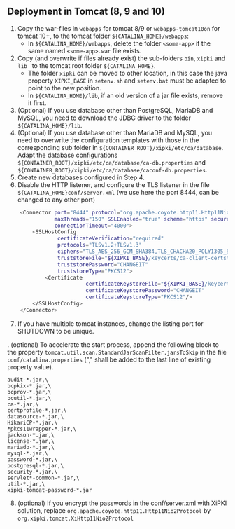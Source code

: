 Deployment in Tomcat (8, 9 and 10)
----
1. Copy the war-files in `webapps` for tomcat 8/9 or `webapps-tomcat10on` for tomcat 10+,
   to the tomcat folder `${CATALINA_HOME}/webapps`:
   - In `${CATALINA_HOME}/webapps`, delete the folder `<some-app>` if the same named `<some-app>.war` file exists.
2. Copy (and overwrite if files already exist) the sub-folders `bin`, `xipki` and `lib ` 
   to the tomcat root folder `${CATALINA_HOME}`.
   - The folder `xipki` can be moved to other location, in this case the java property `XIPKI_BASE` in
   `setenv.sh` and `setenv.bat` must be adapted to point to the new position.
   - In `${CATALINA_HOME}/lib`, if an old version of a jar file exists, remove it first.
3. (Optional) If you use database other than PostgreSQL, MariaDB and MySQL, you need to
   download the JDBC driver to the folder `${CATALINA_HOME}/lib`.
4. (Optional) If you use database other than MariaDB and MySQL, you need to overwrite the
   configuration templates with those in the corresponding sub folder in `${CONTAINER_ROOT}/xipki/etc/ca/database`.
Adapt the database configurations `${CONTAINER_ROOT}/xipki/etc/ca/database/ca-db.properties` and 
   `${CONTAINER_ROOT}/xipki/etc/ca/database/caconf-db.properties`.
5. Create new databases configured in Step 4.
6. Disable the HTTP listener, and configure the TLS listener in the file 
   `${CATALINA_HOME}conf/server.xml` (we use here the port 8444, can be changed to any other port)
```sh
    <Connector port="8444" protocol="org.apache.coyote.http11.Http11Nio2Protocol"
               maxThreads="150" SSLEnabled="true" scheme="https" secure="true"
               connectionTimeout="4000">
        <SSLHostConfig
                certificateVerification="required"
                protocols="TLSv1.2+TLSv1.3"
                ciphers="TLS_AES_256_GCM_SHA384,TLS_CHACHA20_POLY1305_SHA256,TLS_AES_128_GCM_SHA256,TLS_AES_128_CCM_8_SHA256,TLS_AES_128_CCM_SHA256,TLS_ECDHE_ECDSA_WITH_AES_128_GCM_SHA256,TLS_ECDHE_ECDSA_WITH_AES_128_CBC_SHA256, TLS_ECDHE_RSA_WITH_AES_128_GCM_SHA256, TLS_ECDHE_RSA_WITH_AES_128_CBC_SHA256"
                truststoreFile="${XIPKI_BASE}/keycerts/ca-client-certstore.p12"
                truststorePassword="CHANGEIT"
                truststoreType="PKCS12">
            <Certificate
                         certificateKeystoreFile="${XIPKI_BASE}/keycerts/ca-server.p12"
                         certificateKeystorePassword="CHANGEIT"
                         certificateKeystoreType="PKCS12"/>
        </SSLHostConfig>
    </Connector>
```

7. If you have multiple tomcat instances, change the listing port for SHUTDOWN to be unique.

. (optional) To accelerate the start process, append the following block to the property
`tomcat.util.scan.StandardJarScanFilter.jarsToSkip` in the file `conf/catalina.properties`
 (",\" shall be added to the last line of existing property value).

```
audit-*.jar,\
bcpkix-*.jar,\
bcprov-*.jar,\
bcutil-*.jar,\
ca-*.jar,\
certprofile-*.jar,\
datasource-*.jar,\
HikariCP-*.jar,\
*pkcs11wrapper-*.jar,\
jackson-*.jar,\
license-*.jar,\
mariadb-*.jar,\
mysql-*.jar,\
password-*.jar,\
postgresql-*.jar,\
security-*.jar,\
servlet*-common-*.jar,\
util-*.jar,\
xipki-tomcat-password-*.jar
```
8. (optional) If you encrypt the passwords in the conf/server.xml with XiPKI solution, replace 
  `org.apache.coyote.http11.Http11Nio2Protocol` by `org.xipki.tomcat.XiHttp11Nio2Protocol`
